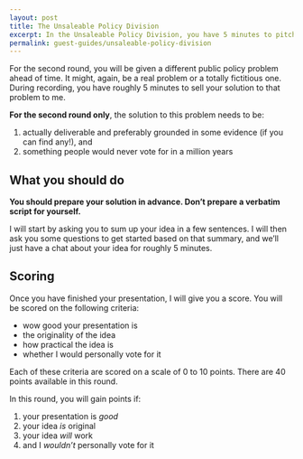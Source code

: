```yaml
---
layout: post
title: The Unsaleable Policy Division
excerpt: In the Unsaleable Policy Division, you have 5 minutes to pitch a solution to a real or fictional public policy problem that would fix the problem but that no one would would vote for.
permalink: guest-guides/unsaleable-policy-division
---
```


For the second round, you will be given a different public policy problem ahead of time. It might, again, be a real problem or a totally fictitious one. During recording, you have roughly 5 minutes to sell your solution to that problem to me.  

**For the second round only**, the solution to this problem needs to be:

1. actually deliverable and preferably grounded in some evidence (if you can find any!), and 
2. something people would never vote for in a million years

## What you should do

**You should prepare your solution in advance. Don’t prepare a verbatim script for yourself.**

I will start by asking you to sum up your idea in a few sentences. I will then ask you some questions to get started based on that summary, and we’ll just have a chat about your idea for roughly 5 minutes.

## Scoring

Once you have finished your presentation, I will give you a score. You will be scored on the following criteria:

- wow good your presentation is
- the originality of the idea
- how practical the idea is
- whether I would personally vote for it

Each of these criteria are scored on a scale of 0 to 10 points. There are 40 points available in this round.

In this round, you will gain points if:

1. your presentation is *good*
2. your idea *is* original
3. your idea *will* work
4. and I *wouldn’t* personally vote for it